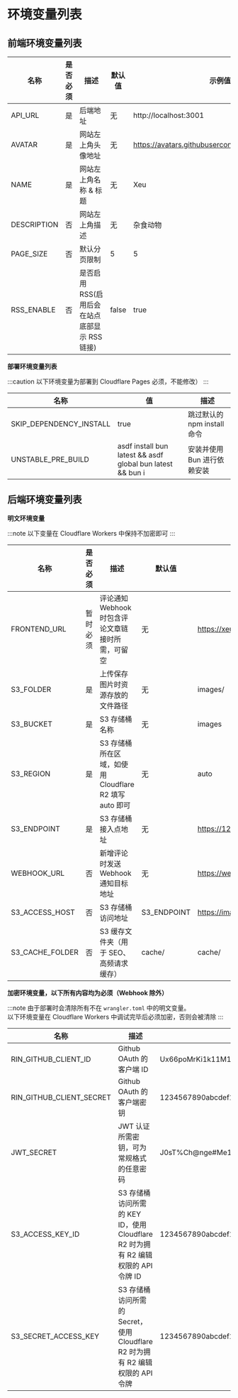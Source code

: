 # 环境变量列表

## 前端环境变量列表

| 名称          | 是否必须 | 描述                           | 默认值   | 示例值                                              |
|-------------|------|------------------------------|-------|--------------------------------------------------|
| API_URL     | 是    | 后端地址                         | 无     | http://localhost:3001                            |
| AVATAR      | 是    | 网站左上角头像地址                    | 无     | https://avatars.githubusercontent.com/u/36541432 |
| NAME        | 是    | 网站左上角名称 & 标题                 | 无     | Xeu                                              |
| DESCRIPTION | 否    | 网站左上角描述                      | 无     | 杂食动物                                             |
| PAGE_SIZE   | 否    | 默认分页限制                       | 5     | 5                                                |
| RSS_ENABLE  | 否    | 是否启用 RSS(启用后会在站点底部显示 RSS 链接) | false | true                                             |

**部署环境变量列表**

:::caution
以下环境变量为部署到 Cloudflare Pages 必须，不能修改）
:::

| 名称                      | 值                                                          | 描述                   |
|-------------------------|------------------------------------------------------------|----------------------|
| SKIP_DEPENDENCY_INSTALL | true                                                       | 跳过默认的 npm install 命令 |
| UNSTABLE_PRE_BUILD      | asdf install bun latest && asdf global bun latest && bun i | 安装并使用 Bun 进行依赖安装     |

## 后端环境变量列表

**明文环境变量**

:::note
以下变量在 Cloudflare Workers 中保持不加密即可
:::

| 名称              | 是否必须 | 描述                                      | 默认值         | 示例值                                                             |
|-----------------|------|-----------------------------------------|-------------|-----------------------------------------------------------------|
| FRONTEND_URL    | 暂时必须 | 评论通知 Webhook 时包含评论文章链接时所需，可留空           | 无           | https://xeu.life                                                |
| S3_FOLDER       | 是    | 上传保存图片时资源存放的文件路径                        | 无           | images/                                                         |
| S3_BUCKET       | 是    | S3 存储桶名称                                | 无           | images                                                          |
| S3_REGION       | 是    | S3 存储桶所在区域，如使用 Cloudflare R2 填写 auto 即可 | 无           | auto                                                            |
| S3_ENDPOINT     | 是    | S3 存储桶接入点地址                             | 无           | https://1234567890abcdef1234567890abcd.r2.cloudflarestorage.com |
| WEBHOOK_URL     | 否    | 新增评论时发送 Webhook 通知目标地址                  | 无           | https://webhook.example.com/webhook                             |
| S3_ACCESS_HOST  | 否    | S3 存储桶访问地址                              | S3_ENDPOINT | https://image.xeu.life                                          |
| S3_CACHE_FOLDER | 否    | S3 缓存文件夹（用于 SEO、高频请求缓存）                 | cache/      | cache/                                                          |

**加密环境变量，以下所有内容均为必须（Webhook 除外）**

:::note
由于部署时会清除所有不在 `wrangler.toml` 中的明文变量。\
以下环境变量在 Cloudflare Workers 中调试完毕后必须加密，否则会被清除
:::

| 名称                       | 描述                                                          | 示例值                                                              |
|--------------------------|-------------------------------------------------------------|------------------------------------------------------------------|
| RIN_GITHUB_CLIENT_ID     | Github OAuth 的客户端 ID                                        | Ux66poMrKi1k11M1Q1b2                                             |
| RIN_GITHUB_CLIENT_SECRET | Github OAuth 的客户端密钥                                         | 1234567890abcdef1234567890abcdef12345678                         |
| JWT_SECRET               | JWT 认证所需密钥，可为常规格式的任意密码                                      | J0sT%Ch@nge#Me1                                                  |
| S3_ACCESS_KEY_ID         | S3 存储桶访问所需的 KEY ID，使用 Cloudflare R2 时为拥有 R2 编辑权限的 API 令牌 ID | 1234567890abcdef1234567890abcd                                   |
| S3_SECRET_ACCESS_KEY     | S3 存储桶访问所需的 Secret，使用 Cloudflare R2 时为拥有 R2 编辑权限的 API 令牌    | 1234567890abcdef1234567890abcdef1234567890abcdef1234567890abcdef |

